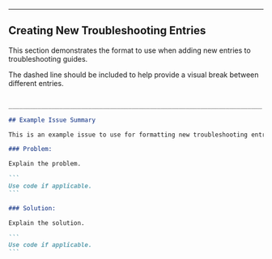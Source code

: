 ---

## Creating New Troubleshooting Entries

This section demonstrates the format to use when adding new entries to
troubleshooting guides.

The dashed line should be included to help provide a visual break between
different entries.

````markdown

______________________________________________________________________

## Example Issue Summary

This is an example issue to use for formatting new troubleshooting entries.

### Problem:

Explain the problem.

```
Use code if applicable.
```

### Solution:

Explain the solution.

```
Use code if applicable.
```
````
